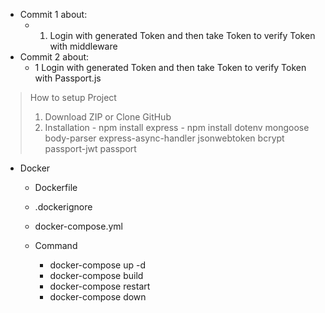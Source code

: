 + Commit 1 about:
  - 1. Login with generated Token and then take Token to verify Token with middleware
+ Commit 2 about:
  - 1 Login with generated Token and then take Token to verify Token with Passport.js
 
> How to setup Project
  > 1. Download ZIP or Clone GitHub
  > 2. Installation
    - npm install express
    - npm install dotenv mongoose body-parser express-async-handler jsonwebtoken bcrypt passport-jwt passport


+ Docker
  + Dockerfile
  + .dockerignore
  + docker-compose.yml

  + Command
    - docker-compose up -d
    - docker-compose build
    - docker-compose restart
    - docker-compose down
